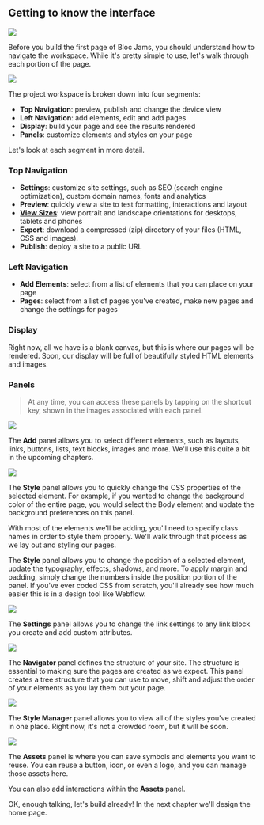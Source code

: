 ## Getting to know the interface

![](https://bloc-books.s3.amazonaws.com/webflow/animated-gifs/webflow-ui.gif)

Before you build the first page of Bloc Jams, you should understand how to navigate the workspace. While it's pretty simple to use, let's walk through each portion of the page.

![](https://bloc-books.s3.amazonaws.com/webflow/pngs/compare.png)

The project workspace is broken down into four segments:

* **Top Navigation**: preview, publish and change the device view
* **Left Navigation**: add elements, edit and add pages
* **Display**: build your page and see the results rendered
* **Panels**: customize elements and styles on your page

Let's look at each segment in more detail.

### Top Navigation

* **Settings**: customize site settings, such as SEO (search engine optimization), custom domain names, fonts and analytics
* **Preview**: quickly view a site to test formatting, interactions and layout
* **[View Sizes](http://tutorials.webflow.com/different-view-modes-inside-webflow)**: view portrait and landscape orientations for desktops, tablets and phones
* **Export**: download a compressed (zip) directory of your files (HTML, CSS and images).
* **Publish**: deploy a site to a public URL

### Left Navigation 
* **Add Elements**: select from a list of elements that you can place on your page
* **Pages**: select from a list of pages you've created, make new pages and change the settings for pages

### Display

Right now, all we have is a blank canvas, but this is where our pages will be rendered. Soon, our display will be full of beautifully styled HTML elements and images.

### Panels

> At any time, you can access these panels by tapping on the shortcut key, shown in the images associated with each panel.

![](https://bloc-books.s3.amazonaws.com/webflow/pngs/webflow-3-new.png)

The **Add** panel allows you to select different elements, such as layouts, links, buttons, lists, text blocks, images and more. We'll use this quite a bit in the upcoming chapters.

![](https://bloc-books.s3.amazonaws.com/webflow/pngs/webflow-4-new.png)

The **Style** panel allows you to quickly change the CSS properties of the selected element. For example, if you wanted to change the background color of the entire page, you would select the Body element and update the background preferences on this panel.

With most of the elements we'll be adding, you'll need to specify class names in order to style them properly. We'll walk through that process as we lay out and styling our pages.

The **Style** panel allows you to change the position of a selected element, update the typography, effects, shadows, and more. To apply margin and padding, simply change the numbers inside the position portion of the panel. If you've ever coded CSS from scratch, you'll already see how much easier this is in a design tool like Webflow.

![](https://bloc-books.s3.amazonaws.com/webflow/pngs/webflow-5-new.png)

The **Settings** panel allows you to change the link settings to any link block you create and add custom attributes.

![](https://bloc-books.s3.amazonaws.com/webflow/pngs/webflow-6-new.png)

The **Navigator** panel defines the structure of your site. The structure is essential to making sure the pages are created as we expect. This panel creates a tree structure that you can use to move, shift and adjust the order of your elements as you lay them out your page.

![](https://bloc-books.s3.amazonaws.com/webflow/pngs/webflow-7-new.png)

The **Style Manager** panel allows you to view all of the styles you've created in one place. Right now, it's not a crowded room, but it will be soon.

![](https://bloc-books.s3.amazonaws.com/webflow/pngs/webflow-8-new.png)

The **Assets** panel is where you can save symbols and elements you want to reuse.  You can reuse a button, icon, or even a logo, and you can manage those assets here.

You can also add interactions within the **Assets** panel.

OK, enough talking, let's build already! In the next chapter we'll design the home page.
